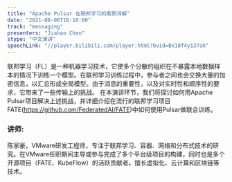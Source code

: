 ```yaml
---
title: "Apache Pulsar 在联邦学习的案例详解"
date: "2021-08-06T16:10:00" 
track: "messaging"
presenters: "Jiahao Chen"
stype: "中文演讲"
speechLink: "//player.bilibili.com/player.html?bvid=BV18f4y137ah"
---
```

联邦学习（FL）是一种机器学习技术，它使多个分散的组织在不暴露本地数据样本的情况下训练一个模型。在联邦学习训练过程中，参与者之间也会交换大量的加密信息，以汇总形成全局模型。由于消息的重要性，以及对实时性和顺序性的要求，它带来了一些传输上的挑战。
在本演讲环节，我们将探讨如何用Apache Pulsar项目解决上述挑战，并详细介绍在流行的联邦学习项目FATE(https://github.com/FederatedAI/FATE)中如何使用Pulsar做联合训练。
 ### 讲师: 
 陈家豪，VMware研发工程师，专注于联邦学习、容器、网络和分布式技术的研究。在VMware任职期间主导或参与完成了多个平台级项目的构建，同时也是多个开源项目（FATE、KubeFlow）的活跃贡献者。擅长虚拟化、云计算和区块链等技术。
